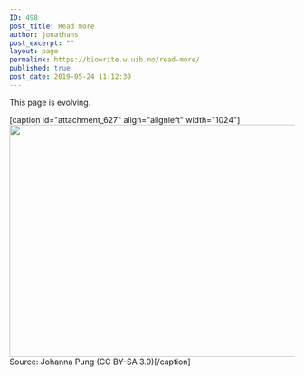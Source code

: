 ```yaml
---
ID: 498
post_title: Read more
author: jonathans
post_excerpt: ""
layout: page
permalink: https://biowrite.w.uib.no/read-more/
published: true
post_date: 2019-05-24 11:12:30
---
```

This page is evolving.

[caption id="attachment_627" align="alignleft" width="1024"]<img class="wp-image-627 size-large" src="http://biowrite.w.uib.no/files/2019/06/Evolution-des-wissens-1024x411.png" alt="" width="1024" height="411" /> Source: Johanna Pung (CC BY-SA 3.0)[/caption]